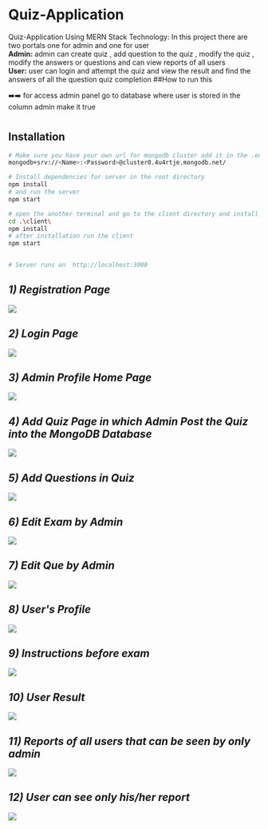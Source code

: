 
# Quiz-Application
Quiz-Application Using MERN Stack Technology: In this project there are two portals one for admin and one for user <br><b>Admin:</b> admin can create quiz , add question to the quiz , modify the quiz , modify the answers or questions and can view reports of all users <br><b>User:</b> user can login and attempt the quiz and view the result and find the answers of all the question  quiz completion
##How to run this 

➡️➡️ for access admin panel go to database where user is stored in the column admin make it true
#
## Installation

```bash
# Make sure you have your own url for mongodb cluster add it in the .env file to store data in your databases for Ex-
mongodb+srv://<Name>:<Password>@cluster0.4u4rtje.mongodb.net/

# Install dependencies for server in the root directory
npm install
# and run the server
npm start

# open the another terminal and go to the client directory and install the dependencies for client
cd .\client\
npm install
# after installation run the client
npm start


# Server runs on  http://localhost:3000
```



<i><h2>1) Registration Page</h2></i>
<img src="https://github.com/rahul-rathee7/QuizManagement/blob/main/images/register.png"/>
<i><h2>2) Login Page</h2></i>
<img src="https://github.com/rahul-rathee7/QuizManagement/blob/main/images/login.png"/>
<i><h2>3) Admin Profile Home Page</h2></i>
<img src="https://github.com/rahul-rathee7/QuizManagement/blob/main/images/Admin_homePage.png"/>
<i><h2>4) Add Quiz Page in which Admin Post the Quiz into the MongoDB Database</h2></i>
<img src="https://github.com/rahul-rathee7/QuizManagement/blob/main/images/Add_Exams.png"/>
<i><h2>5) Add Questions in Quiz </h2></i>
<img src="https://github.com/rahul-rathee7/QuizManagement/blob/main/images/Add_questions.png"/>
<i><h2>6) Edit Exam by Admin </h2></i>
<img src="https://github.com/rahul-rathee7/QuizManagement/blob/main/images/Admin_edit_exam.png"/>
<i><h2>7) Edit Que by Admin </h2></i>
<img src="https://github.com/rahul-rathee7/QuizManagement/blob/main/images/Admin_edit_question.png"/>
<i><h2>8) User's Profile </h2></i>
<img src="https://github.com/rahul-rathee7/QuizManagement/blob/main/images/User_Home_page.png"/>
<i><h2>9) Instructions before exam </h2></i>
<img src="https://github.com/rahul-rathee7/QuizManagement/blob/main/images/User_Instructions.png"/>

<i><h2>10) User Result</h2></i>
<img src="https://github.com/rahul-rathee7/QuizManagement/blob/main/images/User_results.png"/>

<i><h2>11) Reports of all users that can be seen by only admin </h2></i>
<img src="https://github.com/rahul-rathee7/QuizManagement/blob/main/images/Admin_report.png"/>
<i><h2>12) User can see only his/her report </h2></i>
<img src="https://github.com/rahul-rathee7/QuizManagement/blob/main/images/User_report.png"/>
